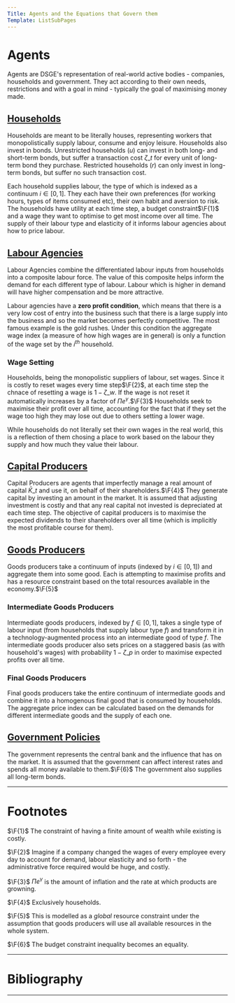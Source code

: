 ```yaml
---
Title: Agents and the Equations that Govern them
Template: ListSubPages
---
```


# Agents
$\newcommand{\F}[1]{^{[\text{F}#1]}}$$\newcommand{\C}[2]{^{[#1\text{, p.#2}]}}$$\newcommand{\c}[1]{^{[#1]}}$$\newcommand{\Ci}[2]{^{[#1\text{, #2}]}}$
Agents are DSGE's representation of real-world active bodies - companies, households and government. They act according to their own needs, restrictions and with a goal in mind - typically the goal of maximising money made.

## [Households](course/finance/quantitative-easing/modelling/technical-appendix/agents/households)

Households are meant to be literally houses, representing workers that monopolistically supply labour, consume and enjoy leisure. Households also invest in bonds. Unrestricted households ($u$) can invest in both long- and short-term bonds, but suffer a transaction cost $\zeta\_t$ for every unit of long-term bond they purchase. Restricted households ($r$) can only invest in long-term bonds, but suffer no such transaction cost.

Each household supplies labour, the type of which is indexed as a continuum $i\in[0,1]$. They each have their own preferences (for working hours, types of items consumed etc), their own habit and aversion to risk. The households have utility at each time step, a budget constraint$\F{1}$ and a wage they want to optimise to get most income over all time. The supply of their labour type and elasticity of it informs labour agencies about how to price labour.

## [Labour Agencies](course/finance/quantitative-easing/modelling/technical-appendix/agents/labour-agencies)

Labour Agencies combine the differentiated labour inputs from households into a composite labour force. The value of this composite helps inform the demand for each different type of labour. Labour which is higher in demand will have higher compensation and be more attractive.

Labour agencies have a **zero profit condition**, which means that there is a very low cost of entry into the business such that there is a large supply into the business and so the market becomes perfectly competitive. The most famous example is the gold rushes. Under this condition the aggregate wage index (a measure of how high wages are in general) is only a function of the wage set by the $i^{th}$ household.

### Wage Setting

Households, being the monopolistic suppliers of labour, set wages. Since it is costly to reset wages every time step$\F{2}$, at each time step the chnace of resetting a wage is $1-\zeta\_w$. If the wage is not reset it automatically increases by a factor of $\Pi e^\gamma$.$\F{3}$ Households seek to maximise their profit over all time, accounting for the fact that if they set the wage too high they may lose out due to others setting a lower wage.

While households do not literally set their own wages in the real world, this is a reflection of them chosing a place to work based on the labour they supply and how much they value their labour.

## [Capital Producers](course/finance/quantitative-easing/modelling/technical-appendix/agents/capital-producers)

Capital Producers are agents that imperfectly manage a real amount of capital $\bar{K}\_t$ and use it, on behalf of their shareholders.$\F{4}$ They generate capital by investing an amount in the market. It is assumed that adjusting investment is costly and that any real capital not invested is depreciated at each time step. The objective of capital producers is to maximise the expected dividends to their shareholders over all time (which is implicitly the most profitable course for them).

## [Goods Producers](course/finance/quantitative-easing/modelling/technical-appendix/agents/goods-producers)

Goods producers take a continuum of inputs (indexed by $i\in[0,1]$) and aggregate them into some good. Each is attempting to maximise profits and has a resource constraint based on the total resources available in the economy.$\F{5}$

### Intermediate Goods Producers

Intermediate goods producers, indexed by $f\in[0,1]$, takes a single type of labour input (from households that supply labour type $f$) and transform it in a technology-augmented process into an intermediate good of type $f$. The intermediate goods producer also sets prices on a staggered basis (as with household's wages) with probability $1-\zeta\_p$ in order to maximise expected profits over all time.

### Final Goods Producers

Final goods producers take the entire continuum of intermediate goods and combine it into a homogenous final good that is consumed by households. The aggregate price index can be calculated based on the demands for different intermediate goods and the supply of each one.

## [Government Policies](course/finance/quantitative-easing/modelling/technical-appendix/agents/government)

The government represents the central bank and the influence that has on the market. It is assumed that the government can affect interest rates and spends all money available to them.$\F{6}$ The government also supplies all long-term bonds.

---

# Footnotes

$\F{1}$ The constraint of having a finite amount of wealth while existing is costly.

$\F{2}$ Imagine if a company changed the wages of every employee every day to account for demand, labour elasticity and so forth - the administrative force required would be huge, and costly.

$\F{3}$ $\Pi e^\gamma$ is the amount of inflation and the rate at which products are growning.

$\F{4}$ Exclusively households.

$\F{5}$ This is modelled as a *global* resource constraint under the assumption that goods producers will use all available resources in the whole system.

$\F{6}$ The budget constraint inequality becomes an equality.

---

# Bibliography

---
